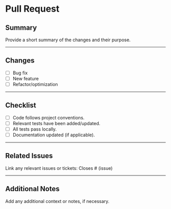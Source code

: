 # Pull Request

## Summary

Provide a short summary of the changes and their purpose.

---

## Changes

- [ ] Bug fix
- [ ] New feature
- [ ] Refactor/optimization

---

## Checklist

- [ ] Code follows project conventions.
- [ ] Relevant tests have been added/updated.
- [ ] All tests pass locally.
- [ ] Documentation updated (if applicable).

---

## Related Issues

Link any relevant issues or tickets:
Closes # (issue)

---

## Additional Notes

Add any additional context or notes, if necessary.
